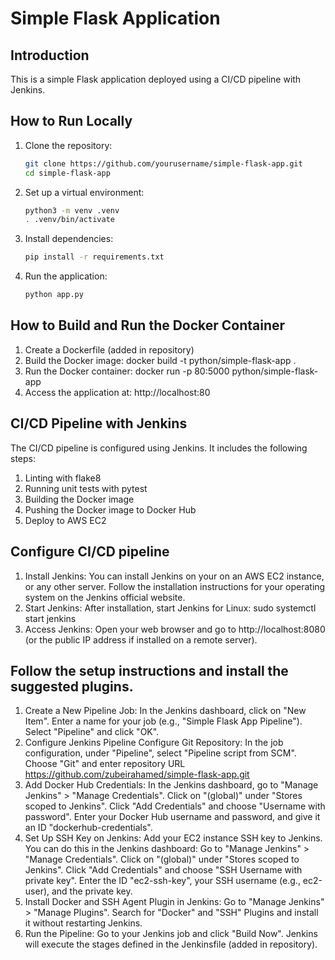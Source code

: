 # Simple Flask Application

## Introduction

This is a simple Flask application deployed using a CI/CD pipeline with Jenkins.

## How to Run Locally

1. Clone the repository:
   ```bash
   git clone https://github.com/yourusername/simple-flask-app.git
   cd simple-flask-app
2. Set up a virtual environment:
   ```bash
   python3 -m venv .venv
   . .venv/bin/activate
4. Install dependencies:
   ```bash
   pip install -r requirements.txt
6. Run the application:
   ```bash
   python app.py

## How to Build and Run the Docker Container

1. Create a Dockerfile (added in repository)
2. Build the Docker image:
   docker build -t python/simple-flask-app .
3. Run the Docker container:
   docker run -p 80:5000 python/simple-flask-app
4. Access the application at:
   http://localhost:80

## CI/CD Pipeline with Jenkins
The CI/CD pipeline is configured using Jenkins. It includes the following steps:

1. Linting with flake8
2. Running unit tests with pytest
3. Building the Docker image
4. Pushing the Docker image to Docker Hub
5. Deploy to AWS EC2

## Configure CI/CD pipeline

1. Install Jenkins:
   You can install Jenkins on your on an AWS EC2 instance, or any other server.
   Follow the installation instructions for your operating system on the Jenkins official website.
2. Start Jenkins:
   After installation, start Jenkins
   for Linux:
   sudo systemctl start jenkins
3. Access Jenkins:
   Open your web browser and go to http://localhost:8080 (or the public IP address if installed on a remote server).

## Follow the setup instructions and install the suggested plugins.

  1. Create a New Pipeline Job:
     In the Jenkins dashboard, click on "New Item".
     Enter a name for your job (e.g., "Simple Flask App Pipeline").
     Select "Pipeline" and click "OK".
  2. Configure Jenkins Pipeline
     Configure Git Repository:
     In the job configuration, under "Pipeline", select "Pipeline script from SCM".
     Choose "Git" and enter repository URL https://github.com/zubeirahamed/simple-flask-app.git
  3. Add Docker Hub Credentials:
     In the Jenkins dashboard, go to "Manage Jenkins" > "Manage Credentials".
     Click on "(global)" under "Stores scoped to Jenkins".
     Click "Add Credentials" and choose "Username with password".
     Enter your Docker Hub username and password, and give it an ID "dockerhub-credentials".
  4. Set Up SSH Key on Jenkins:
     Add your EC2 instance SSH key to Jenkins. You can do this in the Jenkins dashboard:
     Go to "Manage Jenkins" > "Manage Credentials".
     Click on "(global)" under "Stores scoped to Jenkins".
     Click "Add Credentials" and choose "SSH Username with private key".
     Enter the ID "ec2-ssh-key", your SSH username (e.g., ec2-user), and the private key.
  5. Install Docker and SSH Agent Plugin in Jenkins:
     Go to "Manage Jenkins" > "Manage Plugins".
     Search for "Docker" and "SSH" Plugins and install it without restarting Jenkins.  
  6. Run the Pipeline:
     Go to your Jenkins job and click "Build Now".
     Jenkins will execute the stages defined in the Jenkinsfile (added in repository).

     
